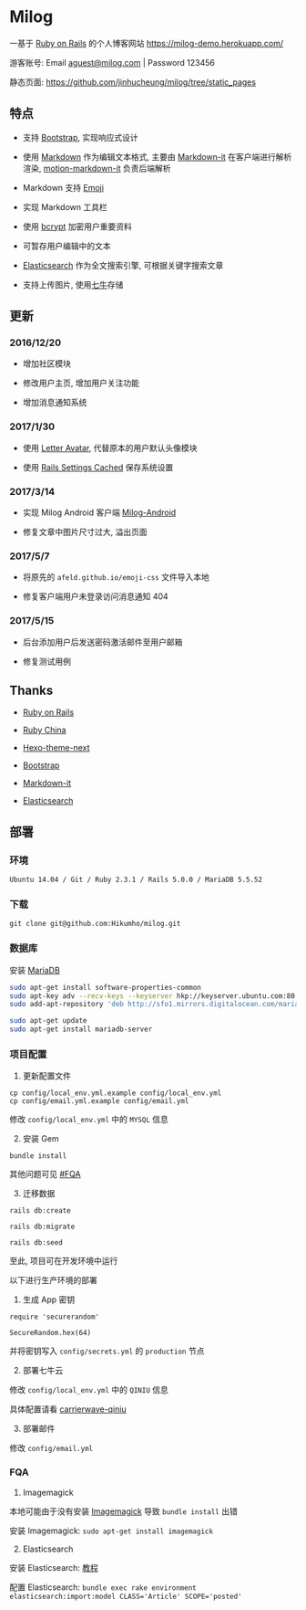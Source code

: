 # Milog

一基于 [Ruby on Rails](https://github.com/rails/rails) 的个人博客网站 https://milog-demo.herokuapp.com/

游客账号: Email aguest@milog.com | Password 123456

静态页面: https://github.com/jinhucheung/milog/tree/static_pages

## 特点

+ 支持 [Bootstrap](http://getbootstrap.com/), 实现响应式设计

+ 使用 [Markdown](https://zh.wikipedia.org/zh-hans/Markdown) 作为编辑文本格式, 主要由 [Markdown-it](https://github.com/markdown-it/markdown-it) 在客户端进行解析渲染, [motion-markdown-it](https://github.com/digitalmoksha/motion-markdown-it) 负责后端解析

+ Markdown 支持 [Emoji](https://github.com/afeld/emoji-css)

+ 实现 Markdown 工具栏

+ 使用 [bcrypt](https://github.com/codahale/bcrypt-ruby) 加密用户重要资料

+ 可暂存用户编辑中的文本

+ [Elasticsearch](https://github.com/elastic/elasticsearch) 作为全文搜索引擎, 可根据关键字搜索文章

+ 支持上传图片, 使用[七牛](http://www.qiniu.com/)存储

## 更新

### 2016/12/20

+ 增加社区模块

+ 修改用户主页, 增加用户关注功能

+ 增加消息通知系统

### 2017/1/30

+ 使用 [Letter Avatar](https://github.com/ksz2k/letter_avatar), 代替原本的用户默认头像模块

+ 使用 [Rails Settings Cached](https://github.com/huacnlee/rails-settings-cached) 保存系统设置

### 2017/3/14

+ 实现 Milog Android 客户端 [Milog-Android](https://github.com/HiKumho/milog-android)

+ 修复文章中图片尺寸过大, 溢出页面

### 2017/5/7

+ 将原先的 `afeld.github.io/emoji-css` 文件导入本地

+ 修复客户端用户未登录访问消息通知 404

### 2017/5/15

+ 后台添加用户后发送密码激活邮件至用户邮箱

+ 修复测试用例

## Thanks

+ [Ruby on Rails](http://rubyonrails.org/)

+ [Ruby China](https://ruby-china.org/)

+ [Hexo-theme-next](https://github.com/iissnan/hexo-theme-next)

+ [Bootstrap](http://getbootstrap.com/)

+ [Markdown-it](https://github.com/markdown-it/markdown-it)

+ [Elasticsearch](https://github.com/elastic/elasticsearch)

## 部署

### 环境
```
Ubuntu 14.04 / Git / Ruby 2.3.1 / Rails 5.0.0 / MariaDB 5.5.52
```

### 下载
```
git clone git@github.com:Hikumho/milog.git
```

### 数据库

安装 [MariaDB](https://mariadb.org/)

```sh
sudo apt-get install software-properties-common
sudo apt-key adv --recv-keys --keyserver hkp://keyserver.ubuntu.com:80 0xcbcb082a1bb943db
sudo add-apt-repository 'deb http://sfo1.mirrors.digitalocean.com/mariadb/repo/10.0/ubuntu trusty main'

sudo apt-get update
sudo apt-get install mariadb-server
```

### 项目配置

1. 更新配置文件

```
cp config/local_env.yml.example config/local_env.yml
cp config/email.yml.example config/email.yml
```

修改 `config/local_env.yml` 中的 `MYSQL` 信息

2. 安装 Gem

```
bundle install
```

其他问题可见 [#FQA](#FQA)

3. 迁移数据

```
rails db:create

rails db:migrate

rails db:seed
```

至此, 项目可在开发环境中运行

以下进行生产环境的部署

1. 生成 App 密钥

```
require 'securerandom'

SecureRandom.hex(64)
```
并将密钥写入 `config/secrets.yml` 的 `production` 节点


2. 部署七牛云

修改 `config/local_env.yml` 中的 `QINIU` 信息

具体配置请看 [carrierwave-qiniu](https://github.com/huobazi/carrierwave-qiniu)

3. 部署邮件

修改 `config/email.yml`

### FQA

1. Imagemagick

本地可能由于没有安装 [Imagemagick](https://github.com/ImageMagick/ImageMagick) 导致 `bundle install` 出错

安装 Imagemagick: `sudo apt-get install imagemagick`

2. Elasticsearch

安装 Elasticsearch: [教程](https://www.digitalocean.com/community/tutorials/how-to-install-elasticsearch-on-an-ubuntu-vps)

配置 Elasticsearch: `bundle exec rake environment elasticsearch:import:model CLASS='Article' SCOPE='posted'`
